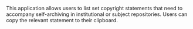 This application allows users to list set copyright statements that need to accompany self-archiving in institutional or subject repositories. Users can copy the relevant statement to their clipboard.
